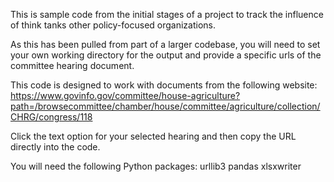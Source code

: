 This is sample code from the initial stages of a project to track the influence of think tanks other policy-focused organizations.

As this has been pulled from part of a larger codebase, you will need to set your own working directory for the output and provide a specific urls of the committee hearing document.

This code is designed to work with documents from the following website:
https://www.govinfo.gov/committee/house-agriculture?path=/browsecommittee/chamber/house/committee/agriculture/collection/CHRG/congress/118

Click the text option for your selected hearing and then copy the URL directly into the code.

You will need the following Python packages:
urllib3
pandas
xlsxwriter
